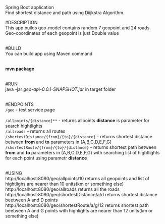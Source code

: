 Spring Boot application<br>
Find shortest distance and path using Diijkstra Algorithm.

#DESCRIPTION<br>
This app builds geo-model contains random 7 geopoint and 24 roads.<br>
Geo-coordinates of each geopoint is just Double value<br><br>

#BUILD<br>
You can build app using Maven command<br><br>

**mvn package**<br><br>

#RUN<br>
java -jar _geo-api-0.0.1-SNAPSHOT.jar_ in target folder<br><br>

#ENDPOINTS<br>
`/geo` - test service page<br><br>
`/allpoints/{distance}**` - returns allpoints **distance** is parameter for search hightlights<br>
`/allroads` - returns all routes<br>
`/shortestDistance/{from}/{to}/{distance}` - returns shortest distance between **from** and **to** parameters in (A,B,C,D,E,F,G)<br> 
`/shortestRoute/{from}/{to}/{distance}` - returns shortest path between **from** and **to** parameters in (A,B,C,D,E,F,G)   with searching list of hightlights for each point using parametr **distance**<br><br>

#USING<br>
http://localhost:8080/geo/allpoints/10 returns all geopoints and list of hightlighs are nearer than 10 units(km or something else)<br>
http://localhost:8080/geo/allroads  returns all the roads<br>
http://localhost:8080/geo/shortestDistance/a/d returns shortest distance beetween A and D points<br>
http://localhost:8080/geo/shortestRoute/a/g/12 returns shortest path beetween A and G points with highlights are nearer than 12 units(km or something else)

